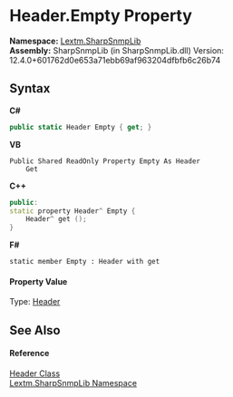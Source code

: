 # Header.Empty Property 
 

**Namespace:**&nbsp;<a href="N_Lextm_SharpSnmpLib">Lextm.SharpSnmpLib</a><br />**Assembly:**&nbsp;SharpSnmpLib (in SharpSnmpLib.dll) Version: 12.4.0+601762d0e653a71ebb69af963204dfbfb6c26b74

## Syntax

**C#**<br />
``` C#
public static Header Empty { get; }
```

**VB**<br />
``` VB
Public Shared ReadOnly Property Empty As Header
	Get
```

**C++**<br />
``` C++
public:
static property Header^ Empty {
	Header^ get ();
}
```

**F#**<br />
``` F#
static member Empty : Header with get

```


#### Property Value
Type: <a href="T_Lextm_SharpSnmpLib_Header">Header</a>

## See Also


#### Reference
<a href="T_Lextm_SharpSnmpLib_Header">Header Class</a><br /><a href="N_Lextm_SharpSnmpLib">Lextm.SharpSnmpLib Namespace</a><br />